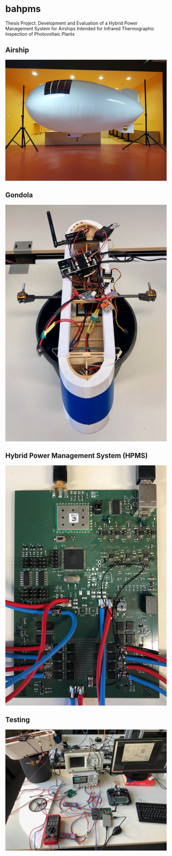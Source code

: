 # bahpms

Thesis Project:  Development and Evaluation of a Hybrid Power Management System for Airships Intended for Infrared Thermographic Inspection of Photovoltaic Plants

## Airship
![Airship](images/blimpPrototype4711.jpeg)

## Gondola
![Gondola](images/gondola2.jpeg)

## Hybrid Power Management System (HPMS)
![HPMS](images/hw_2nd_pt.jpeg)

## Testing
![Testing](images/desk_setup_1.jpeg)
